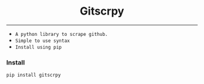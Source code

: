<h1 align="center"> Gitscrpy </h1>

***



* `A python library to scrape github.`
* `Simple to use syntax`
* `Install using pip`

<h3 id="install">Install</h3>

```python
pip install gitscrpy


```

